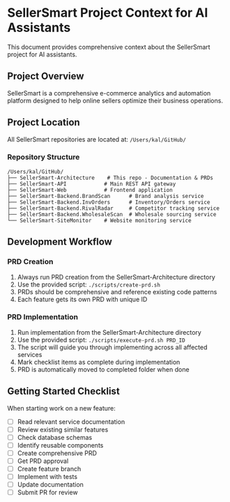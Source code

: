 # SellerSmart Project Context for AI Assistants

This document provides comprehensive context about the SellerSmart project for AI assistants.

## Project Overview

SellerSmart is a comprehensive e-commerce analytics and automation platform designed to help online sellers optimize their business operations.

## Project Location

All SellerSmart repositories are located at: `/Users/kal/GitHub/`

### Repository Structure
```
/Users/kal/GitHub/
├── SellerSmart-Architecture    # This repo - Documentation & PRDs
├── SellerSmart-API            # Main REST API gateway
├── SellerSmart-Web            # Frontend application
├── SellerSmart-Backend.BrandScan      # Brand analysis service
├── SellerSmart-Backend.InvOrders      # Inventory/Orders service
├── SellerSmart-Backend.RivalRadar     # Competitor tracking service
├── SellerSmart-Backend.WholesaleScan  # Wholesale sourcing service
└── SellerSmart-SiteMonitor    # Website monitoring service
```

## Development Workflow

### PRD Creation
1. Always run PRD creation from the SellerSmart-Architecture directory
2. Use the provided script: `./scripts/create-prd.sh`
3. PRDs should be comprehensive and reference existing code patterns
4. Each feature gets its own PRD with unique ID

### PRD Implementation
1. Run implementation from the SellerSmart-Architecture directory
2. Use the provided script: `./scripts/execute-prd.sh PRD_ID`
3. The script will guide you through implementing across all affected services
4. Mark checklist items as complete during implementation
5. PRD is automatically moved to completed folder when done

## Getting Started Checklist

When starting work on a new feature:
- [ ] Read relevant service documentation
- [ ] Review existing similar features
- [ ] Check database schemas
- [ ] Identify reusable components
- [ ] Create comprehensive PRD
- [ ] Get PRD approval
- [ ] Create feature branch
- [ ] Implement with tests
- [ ] Update documentation
- [ ] Submit PR for review
